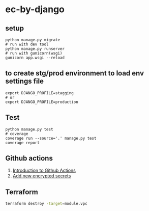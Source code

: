 # ec-by-django

## setup
```shell
python manage.py migrate
# run with dev tool
python manage.py runserver
# run with gunicorn(wsgi)
gunicorn app.wsgi --reload
```

## to create stg/prod environment to load env settings file
```shell
export DJANGO_PROFILE=stagging
# or 
export DJANGO_PROFILE=production
```

## Test
```shell
python manage.py test
# coverage
coverage run --source='.' manage.py test
coverage report
```

## Github actions

1. [Introduction to Github Actions](https://docs.github.com/en/actions/learn-github-actions/introduction-to-github-actions)
2. [Add new encrypted secrets](https://docs.github.com/en/actions/reference/encrypted-secrets)

## Terraform

```bash
terraform destroy -target=module.vpc
```